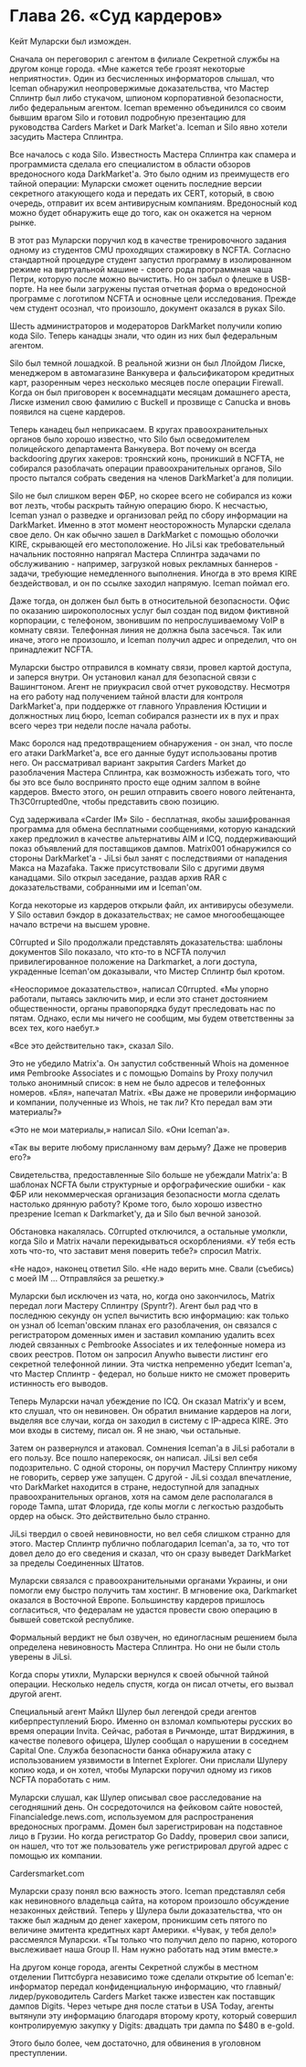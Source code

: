 # Глава 26. «Суд кардеров»

Кейт Муларски был изможден.

Сначала он переговорил с агентом в филиале Секретной службы на другом конце города. «Мне кажется тебе грозят некоторые неприятности». Один из бесчисленных информаторов слышал, что Iceman обнаружил неопровержимые доказательства, что Мастер Сплинтр был либо стукачом, шпионом корпоративной безопасности, либо федеральным агентом.  Iceman временно объединился со своим бывшим врагом Silo и готовил подробную презентацию для руководства Carders Market и Dark Market'а. Iceman и Silo явно хотели засудить Мастера Сплинтра.

Все началось с кода Silo. Известность Мастера Сплинтра как спамера и программиста сделала его специалистом в области обзоров вредоносного кода DarkMarket'а. Это было одним из преимуществ его тайной операции: Муларски сможет оценить последние версии секретного атакующего кода и передать их CERT, который, в свою очередь, отправит их всем антивирусным компаниям. Вредоносный код можно будет обнаружить еще до того, как он окажется на черном рынке.

В этот раз Муларски поручил код в качестве тренировочного задания одному из студентов CMU проходящих стажировку в NCFTA. Согласно стандартной процедуре студент запустил программу в изолированном режиме на виртуальной машине - своего рода программная чаша Петри, которую после можно вычистить. Но он забыл о флешке в USB-порте. На нее были загружены пустая отчетная форма о вредоносной программе с логотипом NCFTA и основные цели исследования. Прежде чем студент осознал, что произошло, документ оказался в руках Silo.

Шесть администраторов и модераторов DarkMarket получили копию кода Silo. Теперь канадцы знали, что один из них был федеральным агентом.

Silo был темной лошадкой. В реальной жизни он был Ллойдом Лиске, менеджером в автомагазине Ванкувера и фальсификатором кредитных карт, разоренным через несколько месяцев после операции Firewall.  Когда он был приговорен к восемнадцати месяцам домашнего ареста, Лиске изменил свою фамилию с Buckell и прозвище с Canucka и вновь появился на сцене кардеров.

Теперь канадец был неприкасаем. В кругах правоохранительных органов было хорошо известно, что Silo был осведомителем полицейского департамента Ванкувера. Вот почему он всегда backdooring других хакеров: троянский конь, проникший в NCFTA, не собирался разоблачать операции правоохранительных органов, Silo просто пытался собрать сведения на членов DarkMarket'а для полиции.

Silo не был слишком верен ФБР, но скорее всего не собирался из кожи вот лезть, чтобы раскрыть тайную операцию бюро. К несчастью, Iceman узнал о разведке и организовал рейд по сбору информации на DarkMarket. Именно в этот момент неосторожность Муларски сделала свое дело. Он как обычно зашел в DarkMarket с помощью оболочки KIRE, скрывающей его местоположение. Но JiLsi как требовательный начальник постоянно напрягал Мастера Сплинтра задачами по обслуживанию - например, загрузкой новых рекламных баннеров - задачи, требующие немедленного выполнения. Иногда в это время KIRE бездействовал, и он по ссылке заходил напрямую. Iceman поймал его.

Даже тогда, он должен был быть в относительной безопасности. Офис по оказанию широкополосных услуг был создан под видом фиктивной корпорации, с телефоном, звонившим по непрослушиваемому VoIP в комнату связи. Телефонная линия не должна была засечься. Так или иначе, этого не произошло, и Iceman получил адрес и определил, что он принадлежит NCFTA.

Муларски быстро отправился в комнату связи, провел картой доступа, и заперся внутри. Он установил канал для безопасной связи с Вашингтоном. Агент не приукрасил свой отчет руководству. Несмотря на его работу над получением тайной власти для контроля DarkMarket'а, при поддержке от главного Управления Юстиции и должностных лиц бюро, Iceman собирался разнести их в пух и прах всего через три недели после начала работы.

Макс боролся над предотвращением обнаружения - он знал, что после его атаки DarkMarket'а, все его данные будут использованы против него. Он рассматривал вариант закрытия Carders Market до разоблачения Мастера Сплинтра, как возможность избежать того, что бы это все было воспринято просто еще одним залпом в войне кардеров. Вместо этого, он решил отправить своего нового лейтенанта, Th3C0rrupted0ne, чтобы представить свою позицию.

Суд задерживала «Carder IM» Silo - бесплатная, якобы зашифрованная программа для обмена бесплатными сообщениями, которую канадский хакер предложил в качестве альтернативы AIM и ICQ, поддерживающий показ объявлений для поставщиков дампов. Matrix001 обнаружился со стороны DarkMarket'а - JiLsi был занят с последствиями от нападения Макса на Mazafaka. Также присутствовали Silo с другими двумя канадцами. Silo открыл заседание, раздав архив RAR с доказательствами, собранными им и Iceman'ом.

Когда некоторые из кардеров открыли файл, их антивирусы обезумели. У Silo оставил бэкдор в доказательствах; не самое многообещающее начало встречи на высшем уровне.

C0rrupted и Silo продолжали представлять доказательства: шаблоны документов Silo показало, что кто-то в NCFTA получил привилегированное положение на Darkmarket, а логи доступа, украденные Iceman'ом доказывали, что Мистер Сплинтр был кротом.

«Неоспоримое доказательство», написал C0rrupted. «Мы упорно работали, пытаясь заключить мир, и если это станет достоянием общественности, органы правопорядка будут преследовать нас по пятам. Однако, если мы ничего не сообщим, мы будем ответственны за всех тех, кого наебут.»

«Все это действительно так», сказал Silo.

Это не убедило Matrix'а. Он запустил собственный Whois на доменное имя Pembrooke Associates и с помощью Domains by Proxy получил только анонимный список: в нем не было адресов и телефонных номеров. «Бля», напечатал Matrix. «Вы даже не проверили информацию и компании, полученные из Whois, не так ли? Кто передал вам эти материалы?»

«Это не мои материалы,» написал Silo. «Они Iceman'а».

«Так вы верите любому присланному вам дерьму? Даже не проверив его?»

Свидетельства, предоставленные Silo больше не убеждали Matrix'а: В шаблонах NCFTA были структурные и орфографические ошибки - как ФБР или некоммерческая организация безопасности могла сделать настолько дрянную работу? Кроме того, было хорошо известно презрение Iceman к Darkmarket'у, да и Silo был вечной занозой.

Обстановка накалялась. C0rrupted отключился, а остальные умолкли, когда Silo и Matrix начали перекидываться оскорблениями. «У тебя есть хоть что-то, что заставит меня поверить тебе?» спросил Matrix.

«Не надо», наконец ответил Silo. «Не надо верить мне. Свали (съебись) с моей IM ... Отправляйся за решетку.»

Муларски был исключен из чата, но, когда оно закончилось, Matrix передал логи Мастеру Сплинтру (Spyntr?). Агент был рад что в последнюю секунду он успел вычистить всю информацию: как только он узнал об Iceman'овским планах его разоблачения, он связался с регистратором доменных имен и заставил компанию удалить всех людей связанных с Pembrooke Associates и их телефонные номера из своих реестров. Потом он запросил Anywho вывести листинг его секретной телефонной линии. Эта чистка непременно убедит Iceman'а, что Мастер Сплинтр - федерал, но больше никто не сможет проверить истинность его выводов.

Теперь Муларски начал убеждение по ICQ. Он сказал Matrix'у и всем, кто слушал, что он невиновен. Он обратил внимание кардеров на логи, выделяя все случаи, когда он заходил в систему с IP-адреса KIRE. Это мои входы в систему, писал он. Я не знаю, чьи остальные.

Затем он развернулся и атаковал. Сомнения Iceman'а в JiLsi работали в его пользу. Все пошло наперекосяк, он написал. JiLsi вел себя подозрительно. С одной стороны, он поручил Мастеру Сплинтру никому не говорить, сервер уже запущен. С другой - JiLsi создал впечатление, что DarkMarket находится в стране, недоступной для западных правоохранительных органов, хотя на самом деле располагался в городе Тампа, штат Флорида, где копы могли с легкостью раздобыть ордер на обыск. Это действительно было странно.

JiLsi твердил о своей невиновности, но вел себя слишком странно для этого. Мастер Сплинтр публично поблагодарил Iceman'а, за то, что тот довел дело до его сведения и сказал, что он сразу выведет DarkMarket за пределы Соединенных Штатов.

Муларски связался с правоохранительными органами Украины, и они помогли ему быстро получить там хостинг. В мгновение ока, Darkmarket оказался в Восточной Европе. Большинству кардеров пришлось согласиться, что федералам не удастся провести свою операцию в бывшей советской республике.

Формальный вердикт не был озвучен, но единогласным решением была определена невиновность Мастера Сплинтра. Но они не были столь уверены в JiLsi.

Когда споры утихли, Муларски вернулся к своей обычной тайной операции. Несколько недель спустя, когда он писал отчеты, его вызвал другой агент.

Специальный агент Майкл Шулер был легендой среди агентов киберпреступлений Бюро. Именно он взломал компьютеры русских во время операции Invita. Сейчас, работая в Ричмонде, штат Вирджиния, в качестве полевого офицера, Шулер сообщал о нарушении в соседнем Capital One. Служба безопасности банка обнаружила атаку с использованием уязвимости в Internet Explorer. Они прислали Шулеру копию кода, и он хотел, чтобы Муларски поручил одному из гиков NCFTA поработать с ним.

Муларски слушал, как Шулер описывал свое расследование на сегодняшний день. Он сосредоточился на фейковом сайте новостей, Financialedge.news.com, используемом для распространения вредоносных программ.  Домен был зарегистрирован на подставное лицо в Грузии. Но когда регистратор Go Daddy, проверил свои записи, он нашел, что тот же пользователь уже регистрировал другой адрес с помощью их компании.

Cardersmarket.com

Муларски сразу понял всю важность этого. Iceman представлял себя как невиновного владельца сайта, на котором произошло обсуждение незаконных действий. Теперь у Шулера были доказательства, что он также был жадным до денег хакером, проникшим сеть пятого по величине эмитента кредитных карт Америки. «Чувак, у тебя дело!» рассмеялся Муларски. «Ты только что получил дело по парню, которого выслеживает наша Group II. Нам нужно работать над этим вместе.»

На другом конце города, агенты Секретной службы в местном отделении Питтсбурга независимо тоже сделали открытие об Iceman'е: информатор передал конфиденциальную информацию, что главный/лидер/руководитель Carders Market также известен как поставщик дампов Digits. Через четыре дня после статьи в USA Today, агенты вытянули эту информацию благодаря второму кроту, который совершил контролируемую закупку у Digits: двадцать три дампа по $480 в e-gold.

Этого было более, чем достаточно, для обвинения в уголовном преступлении.
